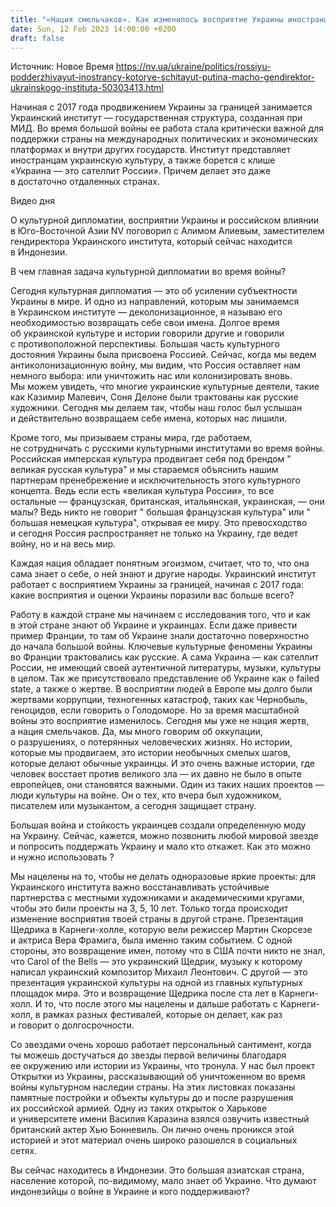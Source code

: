 ```yaml
---
title: "«Нация смельчаков». Как изменилось восприятие Украины иностранцами за время полномасштабной войны — интервью с Алимом Алиевым"
date: Sun, 12 Feb 2023 14:00:00 +0200
draft: false
---
```

Источник: Новое Время https://nv.ua/ukraine/politics/rossiyu-podderzhivayut-inostrancy-kotorye-schitayut-putina-macho-gendirektor-ukrainskogo-instituta-50303413.html


Начиная с 2017 года продвижением Украины за границей занимается Украинский институт — государственная структура, созданная при МИД. Во время большой войны ее работа стала критически важной для поддержки страны на международных политических и экономических платформах и внутри других государств. Институт представляет иностранцам украинскую культуру, а также борется с клише «Украина — это сателлит России». Причем делает это даже в достаточно отдаленных странах.

  Видео дня   

О культурной дипломатии, восприятии Украины и российском влиянии в Юго-Восточной Азии NV поговорил с Алимом Алиевым, заместителем гендиректора Украинского института, который сейчас находится в Индонезии.

В чем главная задача культурной дипломатии во время войны?

Сегодня культурная дипломатия — это об усилении субъектности Украины в мире. И одно из направлений, которым мы занимаемся в Украинском институте — деколонизационное, я называю его необходимостью возвращать себе свои имена. Долгое время об украинской культуре и истории говорили другие и говорили с противоположной перспективы. Большая часть культурного достояния Украины была присвоена Россией. Сейчас, когда мы ведем антиколонизационную войну, мы видим, что Россия оставляет нам немного выбора: или уничтожить нас или колонизировать вновь. Мы можем увидеть, что многие украинские культурные деятели, такие как Казимир Малевич, Соня Делоне были трактованы как русские художники. Сегодня мы делаем так, чтобы наш голос был услышан и действительно возвращаем себе имена, которых нас лишили.

Кроме того, мы призываем страны мира, где работаем, не сотрудничать с русскими культурными институтами во время войны. Российская имперская культура продвигает себя под брендом " великая русская культура" и мы стараемся объяснить нашим партнерам пренебрежение и исключительность этого культурного концепта. Ведь если есть «великая культура России», то все остальные — французская, британская, итальянская, украинская, — они малы? Ведь никто не говорит " большая французская культура" или " большая немецкая культура", открывая ее миру. Это превосходство и сегодня Россия распространяет не только на Украину, где ведет войну, но и на весь мир.

Каждая нация обладает понятным эгоизмом, считает, что то, что она сама знает о себе, о ней знают и другие народы. Украинский институт работает с восприятием Украины за границей, начиная с 2017 года: какие восприятия и оценки Украины поразили вас больше всего?

Работу в каждой стране мы начинаем с исследования того, что и как в этой стране знают об Украине и украинцах. Если даже привести пример Франции, то там об Украине знали достаточно поверхностно до начала большой войны. Ключевые культурные феномены Украины во Франции трактовались как русские. А сама Украина — как сателлит России, не имеющий своей аутентичной литературы, музыки, культуры в целом. Так же присутствовало представление об Украине как о failed state, а также о жертве. В восприятии людей в Европе мы долго были жертвами коррупции, техногенных катастроф, таких как Чернобыль, геноцидов, если говорить о Голодоморе. Но за время масштабной войны это восприятие изменилось. Сегодня мы уже не нация жертв, а нация смельчаков. Да, мы много говорим об оккупации, о разрушениях, о потерянных человеческих жизнях. Но истории, которые мы продвигаем, это истории необычных смелых шагов, которые делают обычные украинцы. И это очень важные истории, где человек восстает против великого зла — их давно не было в опыте европейцев, они становятся важными. Один из таких наших проектов — люди культуры на войне. Он о тех, кто вчера был художником, писателем или музыкантом, а сегодня защищает страну.

Большая война и стойкость украинцев создали определенную моду на Украину. Сейчас, кажется, можно позвонить любой мировой звезде и попросить поддержать Украину и мало кто откажет. Как это можно и нужно использовать ?

Мы нацелены на то, чтобы не делать одноразовые яркие проекты: для Украинского института важно восстанавливать устойчивые партнерства с местными художниками и академическими кругами, чтобы это били проекты на 3, 5, 10 лет. Только тогда происходит изменение восприятия твоей страны в другой стране. Презентация Щедрика в Карнеги-холле, которую вели режиссер Мартин Скорсезе и актриса Вера Фрамига, была именно таким событием. С одной стороны, это возвращение имен, потому что в США почти никто не знал, что Carol of the Bells — это украинский Щедрик, музыку к которому написал украинский композитор Михаил Леонтович. С другой — это презентация украинской культуры на одной из главных культурных площадок мира. Это и возвращение Щедрика после ста лет в Карнеги-холл. И то, что после этого мы нацелены и дальше работать с Карнеги-холл, в рамках разных фестивалей, которые он делает, как раз и говорит о долгосрочности.

Со звездами очень хорошо работает персональный сантимент, когда ты можешь достучаться до звезды первой величины благодаря ее окружению или истории из Украины, что тронула. У нас был проект Открытки из Украины, рассказывающий об уничтоженном во время войны культурном наследии страны. На этих листовках показаны памятные постройки и объекты культуры до и после разрушения их российской армией. Одну из таких открыток о Харькове и университете имени Василия Каразина взялся озвучить известный британский актер Хью Бонневиль. Он лично очень проникся этой историей и этот материал очень широко разошелся в социальных сетях.

Вы сейчас находитесь в Индонезии. Это большая азиатская страна, население которой, по-видимому, мало знает об Украине. Что думают индонезийцы о войне в Украине и кого поддерживают?
